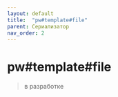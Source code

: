 ```yaml
---
layout: default
title:  "pw#template#file"
parent: Сериализатор
nav_order: 2
---
```


# pw#template#file

> в разработке